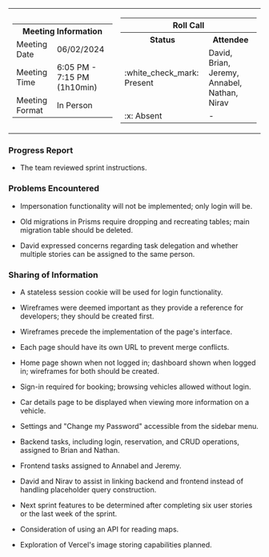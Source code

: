 <table align="center" cellspacing="0" cellpadding="0">
  <tr>
    <td>
      <table>
        <tr>
          <th colspan="2">Meeting Information</th>
        </tr>
        <tr>
          <td>Meeting Date</td>
          <td>06/02/2024</td>
        </tr>
        <tr>
          <td>Meeting Time</td>
          <td>6:05 PM - 7:15 PM (1h10min)</td>
        </tr>
        <tr>
          <td>Meeting Format</td>
          <td>In Person</td>
        </tr>
      </table>
    </td>
    <td>
      <table align="center">
        <tr>
          <th colspan="2">Roll Call</th>
        </tr>
        <tr>
          <th>Status</th>
          <th>Attendee</th>
        </tr>
        <tr>
          <td>:white_check_mark: Present</td>
          <td>David, Brian, Jeremy, Annabel, Nathan, Nirav</td>
        </tr>
        <tr>
          <td>:x: Absent</td>
          <td>-</td>
        </tr>
      </table>
    </td>
  </tr>
</table>

### Progress Report

- The team reviewed sprint instructions.

### Problems Encountered

- Impersonation functionality will not be implemented; only login will be.

- Old migrations in Prisms require dropping and recreating tables; main
  migration table should be deleted.

- David expressed concerns regarding task delegation and whether multiple
  stories can be assigned to the same person.

### Sharing of Information

- A stateless session cookie will be used for login functionality.

- Wireframes were deemed important as they provide a reference for developers;
  they should be created first.

- Wireframes precede the implementation of the page's interface.

- Each page should have its own URL to prevent merge conflicts.

- Home page shown when not logged in; dashboard shown when logged in; wireframes
  for both should be created.

- Sign-in required for booking; browsing vehicles allowed without login.

- Car details page to be displayed when viewing more information on a vehicle.

- Settings and "Change my Password" accessible from the sidebar menu.

- Backend tasks, including login, reservation, and CRUD operations, assigned to
  Brian and Nathan.

- Frontend tasks assigned to Annabel and Jeremy.

- David and Nirav to assist in linking backend and frontend instead of handling
  placeholder query construction.

- Next sprint features to be determined after completing six user stories or the
  last week of the sprint.

- Consideration of using an API for reading maps.

- Exploration of Vercel's image storing capabilities planned.
